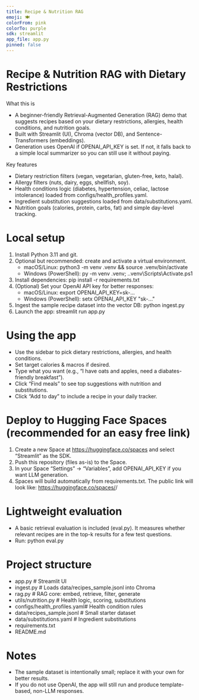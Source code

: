 ```yaml
---
title: Recipe & Nutrition RAG
emoji: 🍽️
colorFrom: pink
colorTo: purple
sdk: streamlit
app_file: app.py
pinned: false
---
```




# Recipe & Nutrition RAG with Dietary Restrictions

What this is
- A beginner-friendly Retrieval-Augmented Generation (RAG) demo that suggests recipes based on your dietary restrictions, allergies, health conditions, and nutrition goals.
- Built with Streamlit (UI), Chroma (vector DB), and Sentence-Transformers (embeddings).
- Generation uses OpenAI if OPENAI_API_KEY is set. If not, it falls back to a simple local summarizer so you can still use it without paying.

Key features
- Dietary restriction filters (vegan, vegetarian, gluten-free, keto, halal).
- Allergy filters (nuts, dairy, eggs, shellfish, soy).
- Health conditions logic (diabetes, hypertension, celiac, lactose intolerance) loaded from configs/health_profiles.yaml.
- Ingredient substitution suggestions loaded from data/substitutions.yaml.
- Nutrition goals (calories, protein, carbs, fat) and simple day-level tracking.

# Local setup
1) Install Python 3.11 and git.
2) Optional but recommended: create and activate a virtual environment.
   - macOS/Linux: python3 -m venv .venv && source .venv/bin/activate
   - Windows (PowerShell): py -m venv .venv; .\.venv\Scripts\Activate.ps1
3) Install dependencies:
   pip install -r requirements.txt
4) (Optional) Set your OpenAI API key for better responses:
   - macOS/Linux: export OPENAI_API_KEY=sk-...
   - Windows (PowerShell): setx OPENAI_API_KEY "sk-..."
5) Ingest the sample recipe dataset into the vector DB:
   python ingest.py
6) Launch the app:
   streamlit run app.py

# Using the app
- Use the sidebar to pick dietary restrictions, allergies, and health conditions.
- Set target calories & macros if desired.
- Type what you want (e.g., “I have oats and apples, need a diabates-friendly breakfast”).
- Click “Find meals” to see top suggestions with nutrition and substitutions.
- Click “Add to day” to include a recipe in your daily tracker.

# Deploy to Hugging Face Spaces (recommended for an easy free link)
1) Create a new Space at https://huggingface.co/spaces and select “Streamlit” as the SDK.
2) Push this repository (files as-is) to the Space.
3) In your Space “Settings” -> “Variables”, add OPENAI_API_KEY if you want LLM generation.
4) Spaces will build automatically from requirements.txt. The public link will look like:
   https://huggingface.co/spaces/<your-username>/<your-space-name>


# Lightweight evaluation
- A basic retrieval evaluation is included (eval.py). It measures whether relevant recipes are in the top-k results for a few test questions.
- Run: python eval.py

# Project structure
- app.py                      # Streamlit UI
- ingest.py                   # Loads data/recipes_sample.jsonl into Chroma
- rag.py                      # RAG core: embed, retrieve, filter, generate
- utils/nutrition.py          # Health logic, scoring, substitutions
- configs/health_profiles.yaml# Health condition rules
- data/recipes_sample.jsonl   # Small starter dataset
- data/substitutions.yaml     # Ingredient substitutions
- requirements.txt
- README.md

# Notes
- The sample dataset is intentionally small; replace it with your own for better results.
- If you do not use OpenAI, the app will still run and produce template-based, non-LLM responses.
